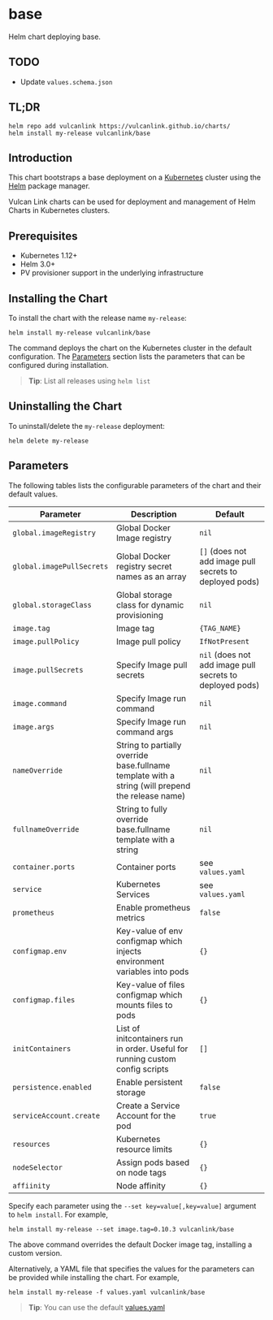 # base
Helm chart deploying base.

## TODO
* Update `values.schema.json`

## TL;DR

```console
helm repo add vulcanlink https://vulcanlink.github.io/charts/
helm install my-release vulcanlink/base
```

## Introduction

This chart bootstraps a base deployment on a [Kubernetes](http://kubernetes.io) cluster using the [Helm](https://helm.sh) package manager.

Vulcan Link charts can be used for deployment and management of Helm Charts in Kubernetes clusters.

## Prerequisites

- Kubernetes 1.12+
- Helm 3.0+
- PV provisioner support in the underlying infrastructure

## Installing the Chart
To install the chart with the release name `my-release`:

```console
helm install my-release vulcanlink/base
```

The command deploys the chart on the Kubernetes cluster in the default configuration. The [Parameters](#parameters) section lists the parameters that can be configured during installation.

> **Tip**: List all releases using `helm list`

## Uninstalling the Chart

To uninstall/delete the `my-release` deployment:

```console
helm delete my-release
```

## Parameters

The following tables lists the configurable parameters of the chart and their default values.

|                   Parameter                   |                                                                                Description                         |                            Default                            |
|-----------------------------------------------|--------------------------------------------------------------------------------------------------------------------|---------------------------------------------------------------|
| `global.imageRegistry`                        | Global Docker Image registry                                                                                       | `nil`                                                         |
| `global.imagePullSecrets`                     | Global Docker registry secret names as an array                                                                    | `[]` (does not add image pull secrets to deployed pods)       |
| `global.storageClass`                         | Global storage class for dynamic provisioning                                                                      | `nil`                                                         |
| `image.tag`                                   | Image tag                                                                                                          | `{TAG_NAME}`                                                  |
| `image.pullPolicy`                            | Image pull policy                                                                                                  | `IfNotPresent`                                                |
| `image.pullSecrets`                           | Specify Image pull secrets                                                                                         | `nil` (does not add image pull secrets to deployed pods)      |
| `image.command`                               | Specify Image run command                                                                                          | `nil`                                                    |
| `image.args`                                  | Specify Image run command args                                                                                     | `nil` |                                                      |
| `nameOverride`                                | String to partially override base.fullname template with a string (will prepend the release name)         | `nil`                                                         |
| `fullnameOverride`                            | String to fully override base.fullname template with a string   | `nil`       |
| `container.ports`                             | Container ports  | see `values.yaml` |
| `service`                                     | Kubernetes Services  | see `values.yaml` |
| `prometheus`                                  | Enable prometheus metrics  | `false` |
| `configmap.env`                               | Key-value of env configmap which injects environment variables into pods | `{}` |
| `configmap.files`                             | Key-value of files configmap which mounts files to pods |  `{}` |
| `initContainers`                              | List of initcontainers run in order. Useful for running custom config scripts | `[]` |
| `persistence.enabled`                         | Enable persistent storage | `false` |
| `serviceAccount.create`                       | Create a Service Account for the pod | `true` |
| `resources`                                   | Kubernetes resource limits | `{}` |
| `nodeSelector`                                | Assign pods based on node tags | `{}` |
| `affiinity`                                   | Node affinity | `{}` |

Specify each parameter using the `--set key=value[,key=value]` argument to `helm install`. For example,

```console
helm install my-release --set image.tag=0.10.3 vulcanlink/base
```

The above command overrides the default Docker image tag, installing a custom version.

Alternatively, a YAML file that specifies the values for the parameters can be provided while installing the chart. For example,

```console
helm install my-release -f values.yaml vulcanlink/base
```

> **Tip**: You can use the default [values.yaml](values.yaml)